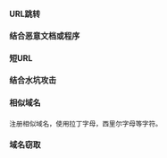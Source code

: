  #### URL跳转
  #### 结合恶意文档或程序
  #### 短URL
  #### 结合水坑攻击
  #### 相似域名
    注册相似域名，使用拉丁字母，西里尔字母等字符。
  #### 域名窃取